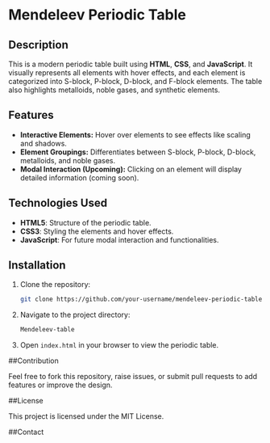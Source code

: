 # Mendeleev Periodic Table

## Description

This is a modern periodic table built using **HTML**, **CSS**, and **JavaScript**. It visually represents all elements with hover effects, and each element is categorized into S-block, P-block, D-block, and F-block elements. The table also highlights metalloids, noble gases, and synthetic elements.

## Features

- **Interactive Elements:** Hover over elements to see effects like scaling and shadows.
- **Element Groupings:** Differentiates between S-block, P-block, D-block, metalloids, and noble gases.
- **Modal Interaction (Upcoming):** Clicking on an element will display detailed information (coming soon).

## Technologies Used

- **HTML5**: Structure of the periodic table.
- **CSS3**: Styling the elements and hover effects.
- **JavaScript**: For future modal interaction and functionalities.

## Installation

1. Clone the repository:
   ```bash
   git clone https://github.com/your-username/mendeleev-periodic-table.git
   ```
   
2. Navigate to the project directory:
   ```bash
   Mendeleev-table
   ```
   
3. Open `index.html` in your browser to view the periodic table.

##Contribution

Feel free to fork this repository, raise issues, or submit pull requests to add features or improve the design.

##License

This project is licensed under the MIT License.

##Contact




